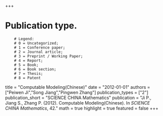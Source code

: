+++
# Publication type.
        # Legend: 
        # 0 = Uncategorized; 
        # 1 = Conference paper; 
        # 2 = Journal article;
        # 3 = Preprint / Working Paper; 
        # 4 = Report; 
        # 5 = Book; 
        # 6 = Book section;
        # 7 = Thesis; 
        # 8 = Patent
title = "Computable Modeling(Chinese)"
date = "2012-01-01"
authors = ["Peiwen Ji","Song Jiang","Pingwen Zhang"]
publication_types = ["2"]
publication_short = "SCIENCE CHINA Mathematics"
publication = "Ji P., Jiang S., Zhang P. (2012). Computable Modeling(Chinese). In _SCIENCE CHINA Mathematics_, 42."
math = true
highlight = true
featured = false
+++
